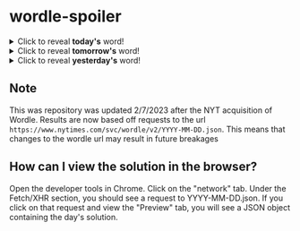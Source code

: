 # wordle-spoiler

<details>
  <summary>Click to reveal <b>today's</b> word!</summary>
  <br>
  <b> cleft </b>
</details>

<details>
  <summary>Click to reveal <b>tomorrow's</b> word!</summary>
  <br>
  <b> micro </b>
</details>

<details>
  <summary>Click to reveal <b>yesterday's</b> word!</summary>
  <br>
  <b> alive </b>
</details>

## Note
This was repository was updated 2/7/2023 after the NYT acquisition of Wordle. Results are now based off requests to the url `https://www.nytimes.com/svc/wordle/v2/YYYY-MM-DD.json`. This means that changes to the wordle url may result in future breakages

## How can I view the solution in the browser?
Open the developer tools in Chrome. Click on the "network" tab. Under the Fetch/XHR section, you should see a request to YYYY-MM-DD.json. If you click on that request and view the "Preview" tab, you will see a JSON object containing the day's solution.